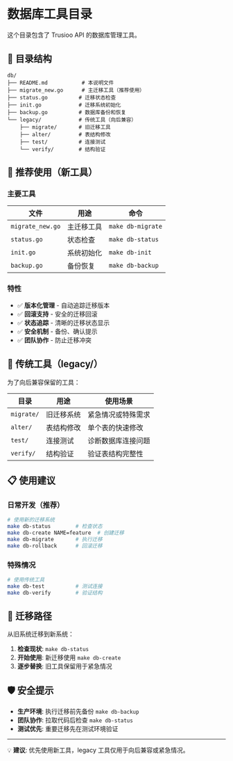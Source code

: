 # 数据库工具目录

这个目录包含了 Trusioo API 的数据库管理工具。

## 📁 目录结构

```
db/
├── README.md           # 本说明文件
├── migrate_new.go      # 主迁移工具（推荐使用）
├── status.go          # 迁移状态检查
├── init.go            # 迁移系统初始化
├── backup.go          # 数据库备份和恢复
└── legacy/            # 传统工具（向后兼容）
    ├── migrate/       # 旧迁移工具
    ├── alter/         # 表结构修改
    ├── test/          # 连接测试
    └── verify/        # 结构验证
```

## 🚀 推荐使用（新工具）

### 主要工具

| 文件 | 用途 | 命令 |
|------|------|------|
| `migrate_new.go` | 主迁移工具 | `make db-migrate` |
| `status.go` | 状态检查 | `make db-status` |
| `init.go` | 系统初始化 | `make db-init` |
| `backup.go` | 备份恢复 | `make db-backup` |

### 特性

- ✅ **版本化管理** - 自动追踪迁移版本
- ✅ **回滚支持** - 安全的迁移回滚
- ✅ **状态追踪** - 清晰的迁移状态显示
- ✅ **安全机制** - 备份、确认提示
- ✅ **团队协作** - 防止迁移冲突

## 🔧 传统工具（legacy/）

为了向后兼容保留的工具：

| 目录 | 用途 | 使用场景 |
|------|------|----------|
| `migrate/` | 旧迁移系统 | 紧急情况或特殊需求 |
| `alter/` | 表结构修改 | 单个表的快速修改 |
| `test/` | 连接测试 | 诊断数据库连接问题 |
| `verify/` | 结构验证 | 验证表结构完整性 |

## 📋 使用建议

### 日常开发（推荐）

```bash
# 使用新的迁移系统
make db-status        # 检查状态
make db-create NAME=feature  # 创建迁移
make db-migrate       # 执行迁移
make db-rollback      # 回滚迁移
```

### 特殊情况

```bash
# 使用传统工具
make db-test          # 测试连接
make db-verify        # 验证结构
```

## 🔄 迁移路径

从旧系统迁移到新系统：

1. **检查现状**: `make db-status`
2. **开始使用**: 新迁移使用 `make db-create`
3. **逐步替换**: 旧工具保留用于紧急情况

## 🛡️ 安全提示

- **生产环境**: 执行迁移前先备份 `make db-backup`
- **团队协作**: 拉取代码后检查 `make db-status`
- **测试优先**: 重要迁移先在测试环境验证

---

💡 **建议**: 优先使用新工具，legacy 工具仅用于向后兼容或紧急情况。